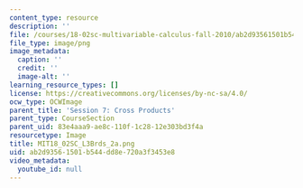 ```yaml
---
content_type: resource
description: ''
file: /courses/18-02sc-multivariable-calculus-fall-2010/ab2d93561501b544dd8e720a3f3453e8_MIT18_02SC_L3Brds_2a.png
file_type: image/png
image_metadata:
  caption: ''
  credit: ''
  image-alt: ''
learning_resource_types: []
license: https://creativecommons.org/licenses/by-nc-sa/4.0/
ocw_type: OCWImage
parent_title: 'Session 7: Cross Products'
parent_type: CourseSection
parent_uid: 83e4aaa9-ae8c-110f-1c28-12e303bd3f4a
resourcetype: Image
title: MIT18_02SC_L3Brds_2a.png
uid: ab2d9356-1501-b544-dd8e-720a3f3453e8
video_metadata:
  youtube_id: null
---
```

